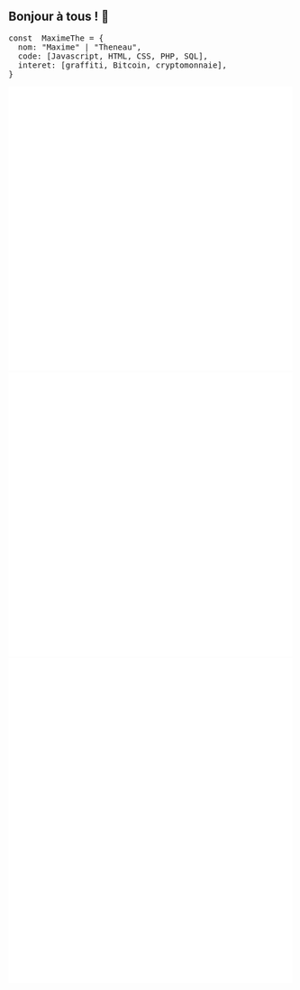 ## Bonjour à tous ! :wave:

<pre>const  MaximeThe = {
  nom: "Maxime" | "Theneau",
  code: [Javascript, HTML, CSS, PHP, SQL],
  interet: [graffiti, Bitcoin, cryptomonnaie],
}</pre>
![mail](images/github/envelope-open-text-solid.svg)
![Twitter](images/github/twitter-brands.svg)
![linkedin](images/github/linkedin-brands.svg)